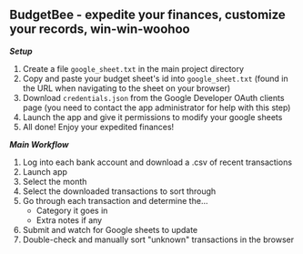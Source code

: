 <h2>BudgetBee - expedite your finances, customize your records, win-win-woohoo</h2>

***Setup***
1) Create a file `google_sheet.txt` in the main project directory
2) Copy and paste your budget sheet's id into `google_sheet.txt` (found in the URL when navigating to the sheet on your browser)
3) Download `credentials.json` from the Google Developer OAuth clients page (you need to contact the app administrator for help with this step)
3) Launch the app and give it permissions to modify your google sheets
4) All done! Enjoy your expedited finances!

***Main Workflow***
1) Log into each bank account and download a .csv of recent transactions
2) Launch app
3) Select the month
4) Select the downloaded transactions to sort through
5) Go through each transaction and determine the...
   - Category it goes in
   - Extra notes if any
6) Submit and watch for Google sheets to update
7) Double-check and manually sort "unknown" transactions in the browser


